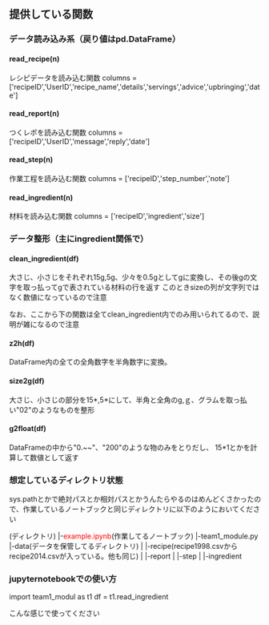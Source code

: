 ## 提供している関数
### データ読み込み系（戻り値はpd.DataFrame）
#### read_recipe(n)
レシピデータを読み込む関数
columns = ['recipeID','UserID','recipe_name','details','servings','advice','upbringing','date']

#### read_report(n)
つくレポを読み込む関数
columns = ['recipeID','UserID','message','reply','date']

#### read_step(n)
作業工程を読み込む関数
columns = ['recipeID','step_number','note']

#### read_ingredient(n)
材料を読み込む関数
columns = ['recipeID','ingredient','size']

### データ整形（主にingredient関係で）

#### clean_ingredient(df)
大さじ、小さじをそれぞれ15g,5g、少々を0.5gとしてgに変換し、その後gの文字を取っ払ってgで表されている材料の行を返す
このときsizeの列が文字列ではなく数値になっているので注意

なお、ここから下の関数は全てclean_ingredient内でのみ用いられてるので、説明が雑になるので注意

#### z2h(df)
DataFrame内の全ての全角数字を半角数字に変換。

#### size2g(df)
大さじ、小さじの部分を15*,5*にして、半角と全角のg,ｇ、グラムを取っ払い"02"のようなものを整形

#### g2float(df)
DataFrameの中から"0.~~"、"200"のような物のみをとりだし、
15*1とかを計算して数値として返す

### 想定しているディレクトリ状態
sys.pathとかで絶対パスとか相対パスとかうんたらやるのはめんどくさかったので、作業しているノートブックと同じディレクトリに以下のようにおいてください

(ディレクトリ)
|-<span style="color: red; ">example.ipynb</span>(作業してるノートブック)
|-team1_module.py
|-data(データを保管してるディレクトリ)
|  |-recipe(recipe1998.csvからrecipe2014.csvが入っている。他も同じ)
|  |-report
|  |-step
|  |-ingredient

### jupyternotebookでの使い方

import team1_modul as t1
df = t1.read_ingredient

こんな感じで使ってください